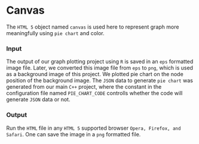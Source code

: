 Canvas
======
The `HTML 5` object named `canvas` is used here to represent graph more meaningfully using `pie chart` and color. 

### Input
The output of our graph plotting project using `R` is saved in an `eps` formatted image file. Later, we converted this image file from `eps` to `png`, which is used as a background image of this project. We plotted pie chart on the node position of the background image. The `JSON` data to generate `pie chart` was generated from our main `C++` project, where the constant in the configuration file named `PIE_CHART_CODE` controlls whether the code will generate `JSON` data or not.

### Output
Run the `HTML` file in any `HTML 5` supported browser `Opera, Firefox, and Safari`. One can save the image in a `png` formatted file.


